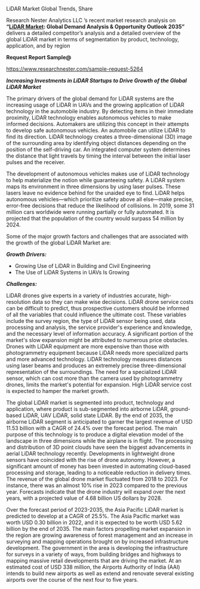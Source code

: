 ﻿LiDAR Market Global Trends, Share

Research Nester Analytics LLC ’s recent market research analysis on **“[LiDAR Market](https://www.researchnester.com/reports/lidar-market/5264): Global Demand Analysis & Opportunity Outlook 2035”** delivers a detailed competitor’s analysis and a detailed overview of the global LiDAR market in terms of segmentation by product, technology, application, and by region

**Request Report Sample@** 

<https://www.researchnester.com/sample-request-5264> 

***Increasing Investments in LiDAR Startups to Drive Growth of the Global LiDAR* *Market***

The primary drivers of the global demand for LiDAR systems are the increasing usage of LiDAR in UAVs and the growing application of LiDAR technology in the automobile industry. By detecting items in their immediate proximity, LiDAR technology enables autonomous vehicles to make informed decisions. Automakers are utilizing this concept in their attempts to develop safe autonomous vehicles. An automobile can utilize LiDAR to find its direction. LiDAR technology creates a three-dimensional (3D) image of the surrounding area by identifying object distances depending on the position of the self-driving car. An integrated computer system determines the distance that light travels by timing the interval between the initial laser pulses and the receiver.

The development of autonomous vehicles makes use of LiDAR technology to help materialize the notion while guaranteeing safety. A LiDAR system maps its environment in three dimensions by using laser pulses. These lasers leave no evidence behind for the unaided eye to find. LiDAR helps autonomous vehicles—which prioritize safety above all else—make precise, error-free decisions that reduce the likelihood of collisions. In 2019, some 31 million cars worldwide were running partially or fully automated. It is projected that the population of the country would surpass 54 million by 2024.

Some of the major growth factors and challenges that are associated with the growth of the global LiDAR Market are:

***Growth Drivers:***

- Growing Use of LiDAR in Building and Civil Engineering
- The Use of LiDAR Systems in UAVs Is Growing

***Challenges:***

LiDAR drones give experts in a variety of industries accurate, high-resolution data so they can make wise decisions. LiDAR drone service costs can be difficult to predict, thus prospective customers should be informed of all the variables that could influence the ultimate cost. These variables include the survey region, the type of LiDAR sensor being used, data processing and analysis, the service provider's experience and knowledge, and the necessary level of information accuracy. A significant portion of the market's slow expansion might be attributed to numerous price obstacles. Drones with LiDAR equipment are more expensive than those with photogrammetry equipment because LiDAR needs more specialized parts and more advanced technology. LiDAR technology measures distances using laser beams and produces an extremely precise three-dimensional representation of the surroundings. The need for a specialized LiDAR sensor, which can cost more than the camera used by photogrammetry drones, limits the market's potential for expansion. High LiDAR service cost is expected to hamper the market growth. 

The global LiDAR market is segmented into product, technology and application, where product is sub-segmented into airborne LiDAR, ground-based LiDAR, UAV LiDAR, solid state LiDAR. By the end of 2035, the airborne LiDAR segment is anticipated to garner the largest revenue of USD 11.53 billion with a CAGR of 24.4% over the forecast period. The main purpose of this technology is to produce a digital elevation model of the landscape in three dimensions while the airplane is in flight. The processing and distribution of 3D point clouds have seen the biggest advancements in aerial LiDAR technology recently. Developments in lightweight drone sensors have coincided with the rise of drone autonomy. However, a significant amount of money has been invested in automating cloud-based processing and storage, leading to a noticeable reduction in delivery times. The revenue of the global drone market fluctuated from 2018 to 2023. For instance, there was an almost 10% rise in 2023 compared to the previous year. Forecasts indicate that the drone industry will expand over the next years, with a projected value of 4.68 billion US dollars by 2028.

Over the forecast period of 2023-2035, the Asia Pacific LiDAR market is predicted to develop at a CAGR of 25.5%. The Asia Pacific market was worth USD 0.30 billion in 2022, and it is expected to be worth USD 5.62 billion by the end of 2035. The main factors propelling market expansion in the region are growing awareness of forest management and an increase in surveying and mapping operations brought on by increased infrastructure development. The government in the area is developing the infrastructure for surveys in a variety of ways, from building bridges and highways to mapping massive retail developments that are driving the market. At an estimated cost of USD 338 million, the Airports Authority of India (AAI) intends to build new airports as well as extend and renovate several existing airports over the course of the next four to five years.

